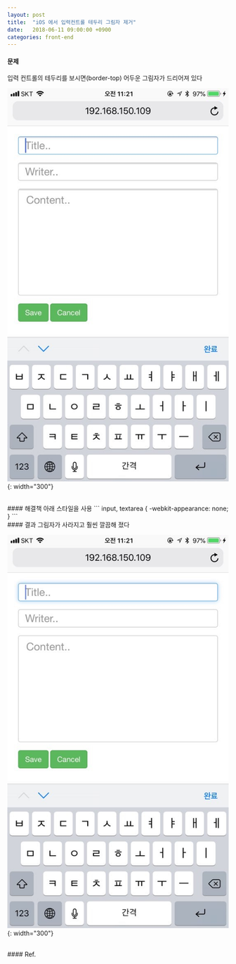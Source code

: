 ```yaml
---
layout: post
title:  "iOS 에서 입력컨트롤 테두리 그림자 제거"
date:   2018-06-11 09:00:00 +0900
categories: front-end
---
```

#### 문제
입력 컨트롤의 테두리를 보시면(border-top) 어두운 그림자가 드리어져 있다

![이후](/images/ios-asis.jpg){: width="300"}



<br>
#### 해결책
아래 스타일을 사용
```
input, textarea {
    -webkit-appearance: none;
}
```

<br>
#### 결과
그림자가 사라지고 훨씬 깔끔해 졌다

![이후](/images/ios-tobe.jpg){: width="300"}

<br>
#### Ref.
<https://webisfree.com/2016-03-22/ios-아이폰-input-태그에-기본-둥근-테두리-및-그림자-제거-방법>
